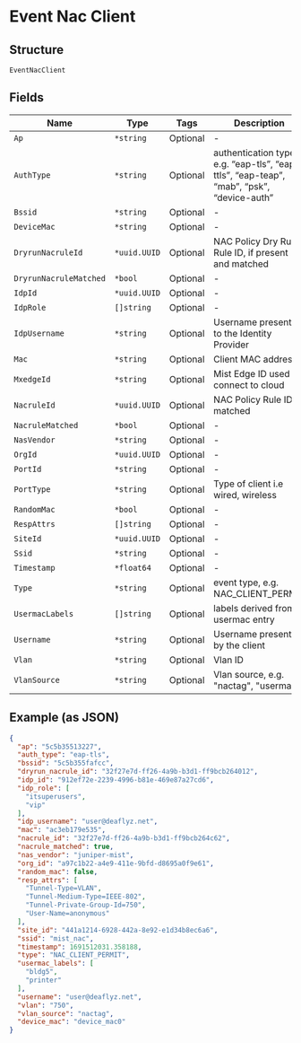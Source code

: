 
# Event Nac Client

## Structure

`EventNacClient`

## Fields

| Name | Type | Tags | Description |
|  --- | --- | --- | --- |
| `Ap` | `*string` | Optional | - |
| `AuthType` | `*string` | Optional | authentication type, e.g. “eap-tls”, “eap-ttls”, “eap-teap”, “mab”, “psk”, “device-auth” |
| `Bssid` | `*string` | Optional | - |
| `DeviceMac` | `*string` | Optional | - |
| `DryrunNacruleId` | `*uuid.UUID` | Optional | NAC Policy Dry Run Rule ID, if present and matched |
| `DryrunNacruleMatched` | `*bool` | Optional | - |
| `IdpId` | `*uuid.UUID` | Optional | - |
| `IdpRole` | `[]string` | Optional | - |
| `IdpUsername` | `*string` | Optional | Username presented to the Identity Provider |
| `Mac` | `*string` | Optional | Client MAC address |
| `MxedgeId` | `*string` | Optional | Mist Edge ID used to connect to cloud |
| `NacruleId` | `*uuid.UUID` | Optional | NAC Policy Rule ID, if matched |
| `NacruleMatched` | `*bool` | Optional | - |
| `NasVendor` | `*string` | Optional | - |
| `OrgId` | `*uuid.UUID` | Optional | - |
| `PortId` | `*string` | Optional | - |
| `PortType` | `*string` | Optional | Type of client i.e wired, wireless |
| `RandomMac` | `*bool` | Optional | - |
| `RespAttrs` | `[]string` | Optional | - |
| `SiteId` | `*uuid.UUID` | Optional | - |
| `Ssid` | `*string` | Optional | - |
| `Timestamp` | `*float64` | Optional | - |
| `Type` | `*string` | Optional | event type, e.g. NAC_CLIENT_PERMIT |
| `UsermacLabels` | `[]string` | Optional | labels derived from usermac entry |
| `Username` | `*string` | Optional | Username presented by the client |
| `Vlan` | `*string` | Optional | Vlan ID |
| `VlanSource` | `*string` | Optional | Vlan source, e.g. "nactag", "usermac" |

## Example (as JSON)

```json
{
  "ap": "5c5b35513227",
  "auth_type": "eap-tls",
  "bssid": "5c5b355fafcc",
  "dryrun_nacrule_id": "32f27e7d-ff26-4a9b-b3d1-ff9bcb264012",
  "idp_id": "912ef72e-2239-4996-b81e-469e87a27cd6",
  "idp_role": [
    "itsuperusers",
    "vip"
  ],
  "idp_username": "user@deaflyz.net",
  "mac": "ac3eb179e535",
  "nacrule_id": "32f27e7d-ff26-4a9b-b3d1-ff9bcb264c62",
  "nacrule_matched": true,
  "nas_vendor": "juniper-mist",
  "org_id": "a97c1b22-a4e9-411e-9bfd-d8695a0f9e61",
  "random_mac": false,
  "resp_attrs": [
    "Tunnel-Type=VLAN",
    "Tunnel-Medium-Type=IEEE-802",
    "Tunnel-Private-Group-Id=750",
    "User-Name=anonymous"
  ],
  "site_id": "441a1214-6928-442a-8e92-e1d34b8ec6a6",
  "ssid": "mist_nac",
  "timestamp": 1691512031.358188,
  "type": "NAC_CLIENT_PERMIT",
  "usermac_labels": [
    "bldg5",
    "printer"
  ],
  "username": "user@deaflyz.net",
  "vlan": "750",
  "vlan_source": "nactag",
  "device_mac": "device_mac0"
}
```

